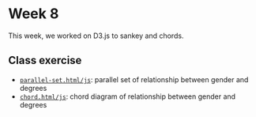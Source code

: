 # Week 8

This week, we worked on D3.js to sankey and chords. 

## Class exercise

- [`parallel-set.html/js`](https://ayakow1.github.io/CAPP30239_FA22/week_08/parallel-set/parallel-set.html): parallel set of relationship between gender and degrees
- [`chord.html/js`](https://ayakow1.github.io/CAPP30239_FA22/week_08/chord/chord.html): chord diagram of 
relationship between gender and degrees
